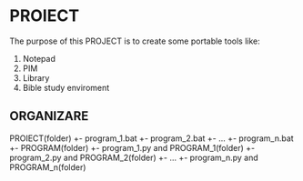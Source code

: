 # PROIECT
The purpose of this PROJECT is to create some portable tools like:
  1. Notepad
  2. PIM
  3. Library
  4. Bible study enviroment
  
## ORGANIZARE
PROIECT(folder) +-  program_1.bat
                +-  program_2.bat
                +-  ...
                +-  program_n.bat
                +-  PROGRAM(folder)
                    +-  program_1.py and PROGRAM_1(folder)
                    +-  program_2.py and PROGRAM_2(folder)
                    +-  ...
                    +-  program_n.py and PROGRAM_n(folder)

## 

